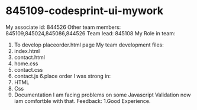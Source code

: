 # 845109-codesprint-ui-mywork
My associate id:
844526
Other team members:
845109,845024,845086,844526
Team lead:
845108
My Role in team:
1. To develop placeorder.html  page
My  team development files:
1. index.html
2. contact.html
3. home.css
4. contact.css
5. contact.js
6.place order
I was strong in:
1. HTML
2. Css
3. Documentation
I am facing problems on some Javascript Validation now iam comfortble with that.
Feedback:
1.Good Experience.




